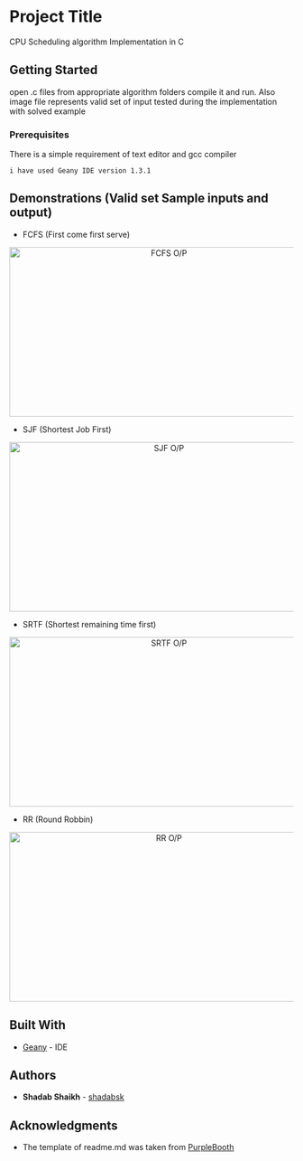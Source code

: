 # Project Title

CPU Scheduling algorithm Implementation in C

## Getting Started

open .c files from appropriate algorithm folders compile it and run. Also image file represents valid set of input tested during the implementation with solved example

### Prerequisites

There is a simple requirement of text editor and gcc compiler

```
i have used Geany IDE version 1.3.1
```

## Demonstrations (Valid set Sample inputs and output)

* FCFS (First come first serve)
<p align="center">
  <img src="https://i.ibb.co/4Zjj268/FCFS-PROGRAM-OUTPUT.jpg" width="550" height="300"  title="FCFS O/P">
 </p>

* SJF (Shortest Job First)
<p align="center">
  <img src="https://i.ibb.co/v4rGbfD/SJF-PROGRAM-OUTPUT.jpg" width="550" height="300" title="SJF O/P">
 </p>

* SRTF (Shortest remaining time first)
<p align="center">
  <img src="https://i.ibb.co/2vtrfYz/SRTF-PROGRAM-OUTPUT.jpg" width="550" height="300" title="SRTF O/P">
 </p>

* RR (Round Robbin)
<p align="center">
  <img src="https://i.ibb.co/PM0Rj8r/RR-PROGRAM-OUTPUT.jpg" width="550" height="300" title="RR O/P">
 </p>


## Built With

* [Geany](https://www.geany.org/download) - IDE 


## Authors

* **Shadab Shaikh** - [shadabsk](https://github.com/shadabsk)

## Acknowledgments

* The template of readme.md was taken from [PurpleBooth](https://github.com/PurpleBooth)


